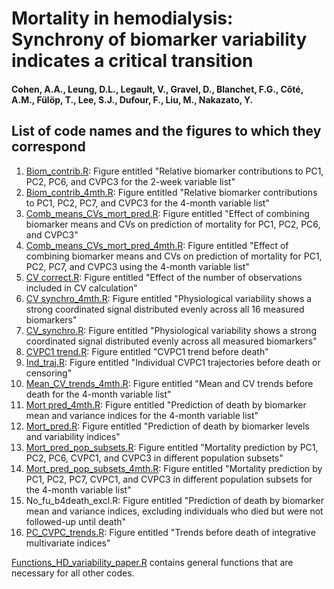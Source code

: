 # Mortality in hemodialysis: Synchrony of biomarker variability indicates a critical transition

#### Cohen, A.A., Leung, D.L., Legault, V., Gravel, D., Blanchet, F.G., Côté, A.M., Fülöp, T., Lee, S.J., Dufour, F., Liu, M., Nakazato, Y.

## List of code names and the figures to which they correspond

1. [Biom_contrib.R](https://github.com/cohenaginglab/HD_variability/blob/2bd133778b3dd4c511ff252eb54c07970767f996/Biom%20contrib.R): Figure entitled "Relative biomarker contributions to PC1, PC2, PC6, and CVPC3 for the 2-week variable list"
2. [Biom_contrib_4mth.R](https://github.com/cohenaginglab/HD_variability/blob/2bd133778b3dd4c511ff252eb54c07970767f996/Biom%20contrib_4mth.R): Figure entitled "Relative biomarker contributions to PC1, PC2, PC7, and CVPC3 for the 4-month variable list"
3. [Comb_means_CVs_mort_pred.R](https://github.com/cohenaginglab/HD_variability/blob/9e03a1546069d3f2e667309e9458712d3a288ecc/Comb_means_CVs_mort_pred.R): Figure entitled "Effect of combining biomarker means and CVs on prediction of mortality for PC1, PC2, PC6, and CVPC3"
4. [Comb_means_CVs_mort_pred_4mth.R](https://github.com/cohenaginglab/HD_variability/blob/9e03a1546069d3f2e667309e9458712d3a288ecc/Comb_means_CVs_mort_pred_4mth.R): Figure entitled "Effect of combining biomarker means and CVs on prediction of mortality for PC1, PC2, PC7, and CVPC3 using the 4-month variable list"
5. [CV correct.R](https://github.com/cohenaginglab/HD_variability/blob/9e03a1546069d3f2e667309e9458712d3a288ecc/CV%20correct.R): Figure entitled "Effect of the number of observations included in CV calculation"
6. [CV synchro_4mth.R](https://github.com/cohenaginglab/HD_variability/blob/9e03a1546069d3f2e667309e9458712d3a288ecc/CV%20synchro_4mth.R): Figure entitled "Physiological variability shows a strong coordinated signal distributed evenly across all 16 measured biomarkers"
7. [CV_synchro.R](https://github.com/cohenaginglab/HD_variability/blob/9e03a1546069d3f2e667309e9458712d3a288ecc/CV_synchro.R): Figure entitled "Physiological variability shows a strong coordinated signal distributed evenly across all measured biomarkers"
8. [CVPC1 trend.R](https://github.com/cohenaginglab/HD_variability/blob/9e03a1546069d3f2e667309e9458712d3a288ecc/CVPC1%20trend.R): Figure entitled "CVPC1 trend before death"
9. [Ind_traj.R](https://github.com/cohenaginglab/HD_variability/blob/9e03a1546069d3f2e667309e9458712d3a288ecc/Ind_traj.R): Figure entitled "Individual CVPC1 trajectories before death or censoring"
10. [Mean_CV_trends_4mth.R](https://github.com/cohenaginglab/HD_variability/blob/bdb00b73e164969c9facb592ad0dc1e848d8e543/Mean_CV_trends_4mth.R): Figure entitled "Mean and CV trends before death for the 4-month variable list"
11. [Mort pred_4mth.R](https://github.com/cohenaginglab/HD_variability/blob/bdb00b73e164969c9facb592ad0dc1e848d8e543/Mort%20pred_4mth.R): Figure entitled "Prediction of death by biomarker mean and variance indices for the 4-month variable list"
12. [Mort_pred.R](https://github.com/cohenaginglab/HD_variability/blob/bdb00b73e164969c9facb592ad0dc1e848d8e543/Mort_pred.R): Figure entitled "Prediction of death by biomarker levels and variability indices"
13. [Mort_pred_pop_subsets.R](https://github.com/cohenaginglab/HD_variability/blob/bdb00b73e164969c9facb592ad0dc1e848d8e543/Mort_pred_pop_subsets.R): Figure entitled "Mortality prediction by PC1, PC2, PC6, CVPC1, and CVPC3 in different population subsets"
14. [Mort_pred_pop_subsets_4mth.R](https://github.com/cohenaginglab/HD_variability/blob/bdb00b73e164969c9facb592ad0dc1e848d8e543/Mort_pred_pop_subsets_4mth.R): Figure entitled "Mortality prediction by PC1, PC2, PC7, CVPC1, and CVPC3 in different population subsets for the 4-month variable list"
15. No_fu_b4death_excl.R: Figure entitled "Prediction of death by biomarker mean and variance indices, excluding individuals who died but were not followed-up until death"
16. [PC_CVPC_trends.R](https://github.com/cohenaginglab/HD_variability/blob/bdb00b73e164969c9facb592ad0dc1e848d8e543/PC_CVPC_trends.R): Figure entitled "Trends before death of integrative multivariate indices"

[Functions_HD_variability_paper.R](https://github.com/cohenaginglab/HD_variability/blob/9e03a1546069d3f2e667309e9458712d3a288ecc/Functions_HD_variability_paper.R) contains general functions that are necessary for all other codes.

